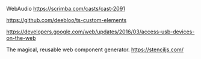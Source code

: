 
WebAudio
https://scrimba.com/casts/cast-2091


https://github.com/deebloo/ts-custom-elements

https://developers.google.com/web/updates/2016/03/access-usb-devices-on-the-web

The magical, reusable web component generator.
https://stenciljs.com/



